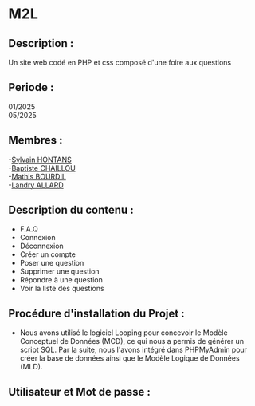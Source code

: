 # M2L
## Description : 
Un site web codé en PHP et css composé d'une foire aux questions

## Periode : 
01/2025  
05/2025

## Membres : 
-[Sylvain HONTANS](https://github.com/Hontans)  
-[Baptiste CHAILLOU](https://github.com/FastAze)  
-[Mathis BOURDIL](https://github.com/Mathis-Dev25)  
-[Landry ALLARD](https://github.com/LandryAld)   

## Description du contenu : 
-  F.A.Q  
-  Connexion  
-  Déconnexion  
-  Créer un compte  
-  Poser une question  
-  Supprimer une question  
-  Répondre à une question  
-  Voir la liste des questions

## Procédure d'installation du Projet : 
- Nous avons utilisé le logiciel Looping pour concevoir le Modèle Conceptuel de Données (MCD), ce qui nous a permis de générer un script SQL. Par la suite, nous l'avons intégré dans PHPMyAdmin pour créer la base de données ainsi que le Modèle Logique de Données (MLD).

## Utilisateur et Mot de passe : 
